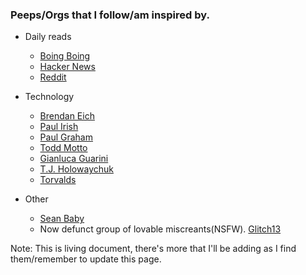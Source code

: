 ### Peeps/Orgs that I follow/am inspired by.

* Daily reads
  * [Boing Boing](http://www.seanbaby.com/)
  * [Hacker News](https://news.ycombinator.com)
  * [Reddit](https://www.reddit.com)


* Technology
  * [Brendan Eich](https://brendaneich.com/)
  * [Paul Irish](https://www.paulirish.com/)
  * [Paul Graham](http://www.paulgraham.com/)
  * [Todd Motto](https://toddmotto.com/)
  * [Gianluca Guarini](http://gianlucaguarini.com/)
  * [T.J. Holowaychuk](https://medium.com/@tjholowaychuk)
  * [Torvalds](http://torvalds-family.blogspot.com/)

* Other
  * [Sean Baby](http://www.seanbaby.com/)
  * Now defunct group of lovable miscreants(NSFW). [Glitch13](http://glitch13.com)


Note: This is living document, there's more that I'll be adding as I find them/remember to update this page.